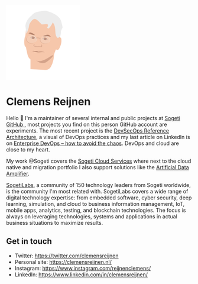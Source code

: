 ![Clemens Reijnen](https://github.com/Clemensreijnen/clemensreijnen/blob/master/Clemens.png)
 
 
# Clemens Reijnen

Hello 👋 I'm a maintainer of several internal and public projects at [Sogeti GitHub ](https://github.com/sogeti), most projects you find on this person GitHub account are experiments. The most recent project is the [DevSecOps Reference Architecture](https://github.com/sogeti/devsecopsrefarch), a visual of DevOps practices and my last article on LinkedIn is on [Enterprise DevOps – how to avoid the chaos](https://www.linkedin.com/pulse/enterprise-devops-how-avoid-chaos-clemens-reijnen/?trackingId=RAf9JtYRTYaxECMyIsPqzg%3D%3D). DevOps and cloud are close to my heart.

My work @Sogeti covers the [Sogeti Cloud Services](https://www.sogeti.com/services/cloud/) where next to the cloud native and migration portfolio I also support solutions like the [Artificial Data Amplifier](https://www.sogeti.com/services/artificial-intelligence/artificial-data-amplifier/). 

[SogetiLabs](https://labs.sogeti.com/), a community of 150 technology leaders from Sogeti worldwide, is the community I'm most related with. SogetiLabs covers a wide range of digital technology expertise: from embedded software, cyber security, deep learning, simulation, and cloud to business information management, IoT, mobile apps, analytics, testing, and blockchain technologies. The focus is always on leveraging technologies, systems and applications in actual business situations to maximize results.   

## Get in touch

* Twitter: https://twitter.com/clemensreijnen
* Personal site: https://clemensreijnen.nl/
* Instagram: https://www.instagram.com/reijnenclemens/
* LinkedIn: https://www.linkedin.com/in/clemensreijnen/

<!--
**Clemensreijnen/clemensreijnen** is a ✨ _special_ ✨ repository because its `README.md` (this file) appears on your GitHub profile.

Here are some ideas to get you started:

- 🔭 I’m currently working on ...
- 🌱 I’m currently learning ...
- 👯 I’m looking to collaborate on ...
- 🤔 I’m looking for help with ...
- 💬 Ask me about ...
- 📫 How to reach me: ...
- 😄 Pronouns: ...
- ⚡ Fun fact: ...
-->


